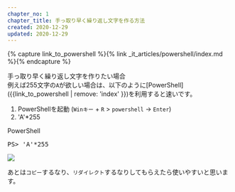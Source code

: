 ```yaml
---
chapter_no: 1
chapter_title: 手っ取り早く繰り返し文字を作る方法
created: 2020-12-29
updated: 2020-12-29
---
```

{% capture link_to_powershell %}{% link _it_articles/powershell/index.md %}{% endcapture %}

手っ取り早く繰り返し文字を作りたい場合  
例えば255文字の`A`が欲しい場合は、以下のように[PowerShell]({{link_to_powershell | remove: 'index' }})を利用すると速いです。

1. PowerShellを起動 (`Winキー` + `R` > `powershell` → `Enter`)
1. 'A'*255

<div class="code-box">
<div class="title">PowerShell</div>
<pre>
PS&gt; 'A'*255
</pre>
</div>

![](https://cdn-ak.f.st-hatena.com/images/fotolife/f/fumokmm/20201222/20201222115125.png)

あとは`コピー`するなり、`リダイレクト`するなりしてもらえたら使いやすいと思います。